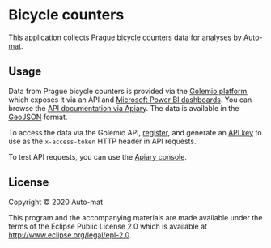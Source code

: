 # Bicycle counters

This application collects Prague bicycle counters data for analyses by [Auto-mat](https://auto-mat.cz).

## Usage

Data from Prague bicycle counters is provided via the [Golemio platform](https://golemio.cz/cs/node/22), which exposes it via an API and [Microsoft Power BI dashboards](https://golemio.cz/insights/cyklodoprava). You can browse the [API documentation via Apiary](https://golemioapi.docs.apiary.io/#reference/traffic/bicylecounters). The data is available in the [GeoJSON](https://tools.ietf.org/html/rfc7946) format.

To access the data via the Golemio API, [register](https://api.golemio.cz/api-keys/auth/sign-in), and generate an [API key](https://api.golemio.cz/api-keys/dashboard) to use as the `x-access-token` HTTP header in API requests.

To test API requests, you can use the [Apiary console](https://golemioapi.docs.apiary.io/#reference/traffic/bicylecounters/get-all-bicylecounters?console=1).

## License

Copyright © 2020 Auto-mat

This program and the accompanying materials are made available under the terms of the Eclipse Public License 2.0 which is available at http://www.eclipse.org/legal/epl-2.0.
